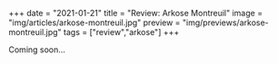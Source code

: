 +++
date = "2021-01-21"
title = "Review: Arkose Montreuil"
image = "img/articles/arkose-montreuil.jpg"
preview = "img/previews/arkose-montreuil.jpg"
tags = ["review","arkose"]
+++

Coming soon...
<!--more-->
